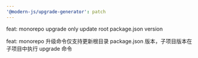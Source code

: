 ```yaml
---
'@modern-js/upgrade-generator': patch
---
```


feat: monorepo upgrade only update root package.json version

feat: monorepo 升级命令仅支持更新根目录 package.json 版本，子项目版本在子项目中执行 upgrade 命令
